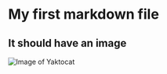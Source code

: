 # My first markdown file

## It should have an image

![Image of Yaktocat](https://octodex.github.com/images/yaktocat.png)
